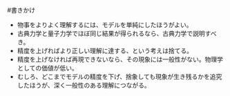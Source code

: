 #書きかけ

* 物事をよりよく理解するには、モデルを単純にしたほうがよい。
* 古典力学と量子力学でほぼ同じ結果が得られるなら、古典力学で説明すべき。
* 精度を上げればより正しい理解に達する、という考えは捨てる。
* 精度を上げなければ再現できないなら、その現象には一般性がない。物理学としての価値が低い。
* むしろ、どこまでモデルの精度を下げ、捨象しても現象が生き残るかを追究したほうが、深く一般性のある理解につながる。
<!--  -->



